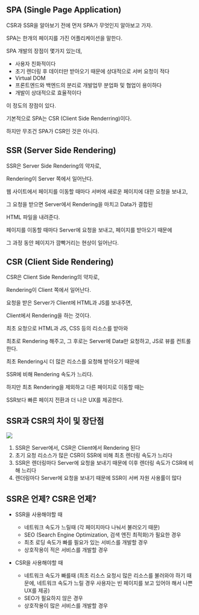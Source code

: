 ## SPA (Single Page Application)

CSR과 SSR을 알아보기 전에 먼저 SPA가 무엇인지 알아보고 가자.

SPA는 한개의 페이지를 가진 어플리케이션을 말한다.

SPA 개발의 장점이 몇가지 있는데,

- 사용자 친화적이다
- 초기 렌더링 후 데이터만 받아오기 때문에 상대적으로 서버 요청이 적다
- Virtual DOM
- 프론트엔드와 백엔드의 분리로 개발업무 분업화 및 협업이 용이하다
- 개발이 상대적으로 효율적이다

이 정도의 장점이 있다.

기본적으로 SPA는 CSR (Client Side Renderring)이다.

하지만 무조건 SPA가 CSR인 것은 아니다.

## SSR (Server Side Rendering)

SSR은 Server Side Rendering의 약자로,

Rendering이 Server 쪽에서 일어난다.

웹 사이트에서 페이지를 이동할 때마다 서버에 새로운 페이지에 대한 요청을 보내고,

그 요청을 받으면 Server에서 Rendering을 마치고 Data가 결합된

HTML 파일을 내려준다.

페이지를 이동할 때마다 Server에 요청을 보내고, 페이지를 받아오기 때문에

그 과정 동안 페이지가 깜빡거리는 현상이 일어난다.

## CSR (Client Side Rendering)

CSR은 Client Side Rendering의 약자로,

Rendering이 Client 쪽에서 일어난다.

요청을 받은 Server가 Client에 HTML과 JS를 보내주면,

Client에서 Rendering을 하는 것이다.

최초 요청으로 HTML과 JS, CSS 등의 리소스를 받아와

최초로 Rendering 해주고, 그 후로는 Server에 Data만 요청하고, JS로 뷰를 컨트롤 한다.

최초 Rendering시 더 많은 리소스를 요청해 받아오기 때문에

SSR에 비해 Rendering 속도가 느리다.

하지만 최초 Rendering을 제외하고 다른 페이지로 이동할 때는

SSR보다 빠른 페이지 전환과 더 나은 UX를 제공한다.

## SSR과 CSR의 차이 및 장단점

![](https://velog.velcdn.com/images/richard/post/f809f524-bb1c-4f91-b09c-58da5dcea332/image.png)

1. SSR은 Server에서, CSR은 Client에서 Rendering 된다
2. 초기 요청 리소스가 많은 CSR이 SSR에 비해 최초 렌더링 속도가 느리다
3. SSR은 렌더링마다 Server에 요청을 보내기 때문에 이후 렌더링 속도가 CSR에 비해 느리다
4. 렌더링마다 Server에 요청을 보내기 때문에 SSR이 서버 자원 사용률이 많다

## SSR은 언제? CSR은 언제?

- SSR을 사용해야할 때

  - 네트워크 속도가 느릴때
    (각 페이지마다 나눠서 불러오기 때문)
  - SEO (Search Engine Optimization, 검색 엔진 최적화)가 필요한 경우
  - 최초 로딩 속도가 빠를 필요가 있는 서비스를 개발할 경우
  - 상호작용이 적은 서비스를 개발할 경우

- CSR을 사용해야할 때
  - 네트워크 속도가 빠를때
    (최초 리소스 요청시 많은 리소스를 불러와야 하기 때문에,
    네트워크 속도가 느릴 경우 사용자는 빈 페이지를 보고 있어야 해서 나쁜 UX를 제공)
  - SEO가 필요하지 않은 경우
  - 상호작용이 많은 서비스를 개발할 경우
